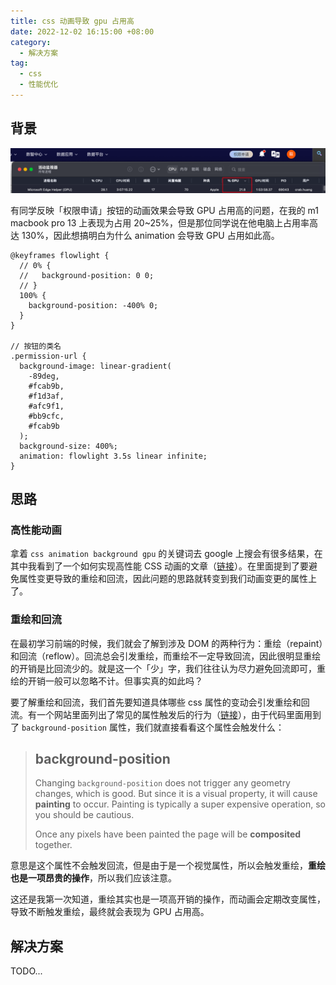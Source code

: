 ```yaml
---
title: css 动画导致 gpu 占用高
date: 2022-12-02 16:15:00 +08:00
category:
  - 解决方案
tag:
  - css
  - 性能优化
---
```


## 背景

![image-20221202141652806](./img/image-20221202141652806.png)

有同学反映「权限申请」按钮的动画效果会导致 GPU 占用高的问题，在我的 m1 macbook pro 13 上表现为占用 20~25%，但是那位同学说在他电脑上占用率高达 130%，因此想搞明白为什么 animation 会导致 GPU 占用如此高。

```less
@keyframes flowlight {
  // 0% {
  //   background-position: 0 0;
  // }
  100% {
    background-position: -400% 0;
  }
}

// 按钮的类名
.permission-url {
  background-image: linear-gradient(
    -89deg,
    #fcab9b,
    #f1d3af,
    #afc9f1,
    #bb9cfc,
    #fcab9b
  );
  background-size: 400%;
  animation: flowlight 3.5s linear infinite;
}
```

## 思路

### 高性能动画

拿着 `css animation background gpu` 的关键词去 google 上搜会有很多结果，在其中我看到了一个如何实现高性能 CSS 动画的文章（[链接](https://web.dev/animations-guide/#triggers)）。在里面提到了要避免属性变更导致的重绘和回流，因此问题的思路就转变到我们动画变更的属性上了。

### 重绘和回流

在最初学习前端的时候，我们就会了解到涉及 DOM 的两种行为：重绘（repaint）和回流（reflow）。回流总会引发重绘，而重绘不一定导致回流，因此很明显重绘的开销是比回流少的。就是这一个「少」字，我们往往认为尽力避免回流即可，重绘的开销一般可以忽略不计。但事实真的如此吗？

要了解重绘和回流，我们首先要知道具体哪些 css 属性的变动会引发重绘和回流。有一个网站里面列出了常见的属性触发后的行为（[链接](https://csstriggers.com/)），由于代码里面用到了 `background-position` 属性，我们就直接看看这个属性会触发什么：

> ## background-position
>
> Changing `background-position` does not trigger any geometry changes, which is good. But since it is a visual property, it will cause **painting** to occur. Painting is typically a super expensive operation, so you should be cautious.
>
> Once any pixels have been painted the page will be **composited** together.

意思是这个属性不会触发回流，但是由于是一个视觉属性，所以会触发重绘，**重绘也是一项昂贵的操作**，所以我们应该注意。

这还是我第一次知道，重绘其实也是一项高开销的操作，而动画会定期改变属性，导致不断触发重绘，最终就会表现为 GPU 占用高。

## 解决方案

TODO...
